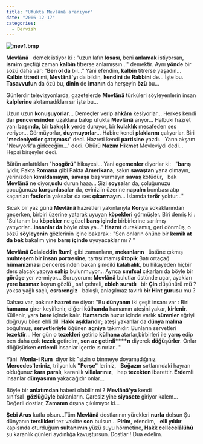 ```yaml
---
title: "Ufukta Mevlânâ aranıyor"
date: "2006-12-17"
categories: 
  - Dervish
---
```


**![mev1.bmp](/uploads/2007/10/mev1.bmp)**

**Mevlânâ**   demek istiyor ki : "uzun lafın **kısası**, beni **anlamak** istiyorsan, **ismim** geçtiği zaman **kalbin** titrerse anlamışsın..." demektir. Aynı **yönde** bir sözü daha var: "**Ben ol da** bil..." Yâni efendim, **kalbin** titrerse yaşadın... **Kalbin titredi** mi, **Mevlânâ'yı** da bildin, **kendini** de **Rabbini** de... İşte bu. **Tasavvufun** da özü bu, **dinin** de **imanın** da herşeyin **özü** bu...

Günlerdir televizyonlarda, gazetelerde **Mevlânâ** türküleri söyleyenlerin insan **kalplerine** akıtamadıkları sır işte bu...

Uzun uzun **konuşuyorlar**... Demeçler verip **ahkâm** kesiyorlar... Herkes kendi dar **penceresinden** uzaklara bakıp ufukta **Mevlânâ** arıyor... Halbuki hazret yanı **başında,** bir **bakışlık** yerde duruyor, bir **kulaklık** mesafeden ses veriyor... Görmüyorlar, **duymuyorlar**... Habire kendi **plaklarını** çalıyorlar. Biri "**medeniyetler çatışması**" dedi. Hazreti kendi **partisine** yazdı.   Yarın akşam "Newyork'a gideceğim..." dedi. Öbürü **Nazım Hikmet** Mevleviydi dedi... Hepsi birşeyler dedi.

Bütün anlattıkları "**hoşgörü**" hikayesi... Yani **egemenler** diyorlar ki:   "**barış** iyidir, Pakta **Romana** gibi Pakta **Amerikana,** sakın **savaştan** yana olmayın, yerinizden **kımıldamayın,** **savaşa** baş vurmayın **savaş** kötüdür,   bak **Mevlânâ** ne diyor,**uslu** durun haaa... Sizi **soysalar** da, çoluğunuzu çocuğunuzu **kurşunlasalar** da, eviniziin üzerine **napalm** bombası atıp kaçanları **fosforla** yaksalar da ses **çıkarmayın**... İslamda **terör** yoktur..."

Sıcak bir yaz günü **Mevlânâ** hazretleri yakınlarıyla **Konya** sokaklarından geçerken, birbiri üzerine yatarak uyuyan **köpekleri** görmüşler. Biri demiş ki : "Sultanım bu **köpekler** ne güzel **barış içinde** birbirlerine sarılmış yatıyorlar...**insanlar da** böyle olsa ya..." **Hazret** duraklamış, geri dönmüş, o sözü **söyleyenin** gözlerinin içine bakarak : "Sen onların önüne bir **kemik at da bak** bakalım yine **barış içinde** uyuyacaklar mı ? "

**Mevlânâ Celaleddin Rumî**, gibi zamanların, **mekanların**   üstüne çıkmış **muhteşem bir insan portresine,** tartışılmamış **ütopik** Batı ortaçağ **hümanizması** penceresinden bakan şimdiki **kalabalık**, bu hikayeden hiçbir ders alacak yapıya **sahip** bulunmuyor... Ayrıca **sınıfsal** çıkarları da böyle bir **görüşe** yer vermiyor... Soruyorum: **Mevlânâ** bulutlar üstünde uçar, ayakları **yere basmaz** koyun gözlü , saf çehreli, **ebleh suratlı**   bir **Çin** düşünürü mü ? yoksa yağlı saçlı, **esrarengiz**   bakışlı, anlaşılmaz tavırlı **bir Hint gurusu** mu ?

Dahası var, bakınız **hazret** ne diyor: "Bu **dünyanın** iki çeşit insanı var : Biri **hamama** girer keyiflenir, diğeri **külhanda** hamamın ateşini yakar, **kirlenir**. Küllenir, yara **bere** içinde kalır. **Hamamda** huzur içinde varlık **sürenler** eğriyi doğruyu bilen ehli dil  **Hakk aşıklarıdır**; ateşi yakanlar da **dünya malına** boğulmuş, **servetleriyle** öğünen **agniya** takımıdır. Bunların servetleri **tezektir**... Her gün o **tezekleri** getirip **külhana** atarlar,birbirleri ile **yarış** edip ben daha çok **tezek** getirdim, **sen az getirdi****n** diyerek **döğüşürler**. Onlar döğüşürken **erdemli** insanlar içerde ısınırlar..."

Yâni  **Monla-i Rum**  diyor ki: "sizin o binmeye doyamadığınız **Mercedes'leriniz,** trilyonluk **"Porşe"** leriniz,   **Boğazın** sırtlarındaki hayran olduğunuz **kara paralı**, karanlık **villalarınız**,   hep **tezekten** ibarettir. **Erdemli** insanlar **dünyasının** yakacağıdır onlar...

Böyle bir **anlatımdan** haberi olabilir mi ? **Mevlânâ'ya** kendi sınıfsal  **gözlüğüyle** bakanların. Çaresiz yine **siyasete** giriyor kalem... Değerli dostlar, **Zamanın** dışına çıkılmıyor ki...

**Şebi Arus** kutlu olsun...Tüm **Mevlânâ** dostlarının yürekleri **nurla** dolsun Şu dünyanın **terslikleri** tez vakitte **son** bulsun... **Pirim**, efendim,   **elli yıldır** kapısında oturduğum **sultanımın** yüzü suyu hörmetine, **Hakk cellecelâlühû** şu karanlık günleri aydınlığa kavuştursun. Dostlar ! Dua edelim.
